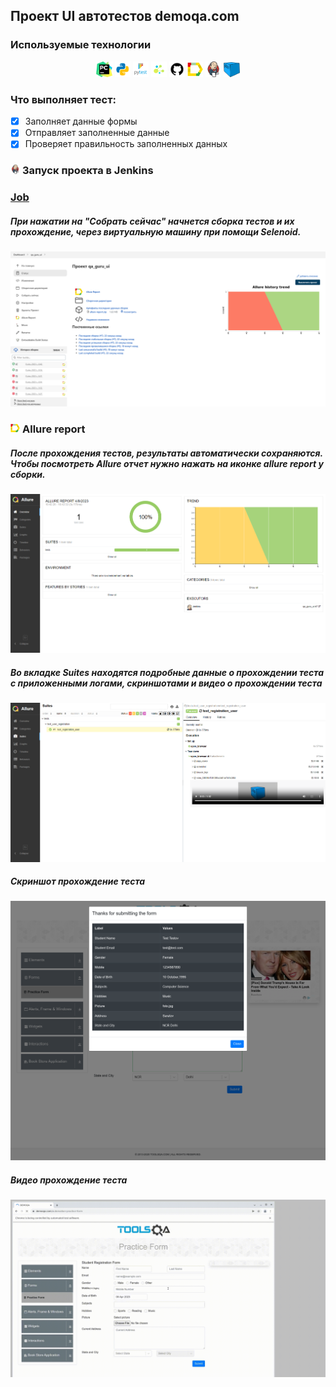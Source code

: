 ## Проект UI автотестов demoqa.com

<!-- Технологии -->

### Используемые технологии
<p  align="center">
  <code><img width="5%" title="Pycharm" src="./attachments/logo/pycharm.png"></code>
  <code><img width="5%" title="Python" src="./attachments/logo/python.png"></code>
  <code><img width="5%" title="Pytest" src="./attachments/logo/pytest.png"></code>
  <code><img width="5%" title="Selene" src="./attachments/logo/selene.png"></code>
  <code><img width="5%" title="GitHub" src="./attachments/logo/github.png"></code>
  <code><img width="5%" title="Allure Report" src="./attachments/logo/allure_report.png"></code>
  <code><img width="5%" title="Jenkins" src="./attachments/logo/jenkins.png"></code>
  <code><img width="5%" title="Selenoid" src="./attachments/logo/selenoid.png"></code>
</p>

### Что выполняет тест:
- [x] Заполняет данные формы
- [x] Отправляет заполненные данные
- [x] Проверяет правильность заполненных данных

<!-- Jenkins -->

### <img width="3%" title="Jenkins" src="attachments/logo/jenkins.png"> Запуск проекта в Jenkins

### [Job](https://jenkins.autotests.cloud/job/qa_guru_ui/)

##### При нажатии на "Собрать сейчас" начнется сборка тестов и их прохождение, через виртуальную машину при помощи Selenoid.
![This is an image](attachments/screenshots/jenkins.png)

<!-- Allure report -->

### <img width="3%" title="Allure Report" src="attachments/logo/allure_report.png"> Allure report

##### После прохождения тестов, результаты автоматически сохраняются. Чтобы посмотреть Allure отчет нужно нажать на иконке allure report у сборки.
![This is an image](attachments/screenshots/allure.png)

##### Во вкладке Suites находятся подробные данные о прохождении теста с приложенными логами, скриншотами и видео о прохождении теста
![This is an image](attachments/screenshots/allure_suites.png)

##### Скриншот прохождение теста
![This is an image](attachments/screenshots/screen_tests.png)

##### Видео прохождение теста
![This is an image](attachments/video/tests_ui.gif)
